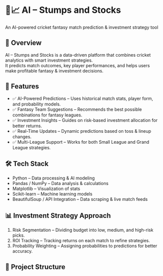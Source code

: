 # 🏏📈 AI – Stumps and Stocks  
An AI-powered cricket fantasy match prediction & investment strategy tool  

## 📌 Overview  
AI – Stumps and Stocks is a data-driven platform that combines cricket analytics with smart investment strategies.  
It predicts match outcomes, key player performances, and helps users make profitable fantasy & investment decisions.  

## 🚀 Features  
- ✅ AI-Powered Predictions – Uses historical match stats, player form, and probability models.  
- ✅ Fantasy Team Suggestions – Recommends the best possible combinations for fantasy leagues.  
- ✅ Investment Insights – Guides on risk-based investment allocation for better returns.  
- ✅ Real-Time Updates – Dynamic predictions based on toss & lineup changes.  
- ✅ Multi-League Support – Works for both Small League and Grand League strategies.  

## 🛠️ Tech Stack  
- Python – Data processing & AI modeling  
- Pandas / NumPy – Data analysis & calculations  
- Matplotlib – Visualization of stats  
- Scikit-learn – Machine learning models  
- BeautifulSoup / API Integration – Data scraping & live match feeds  

## 📊 Investment Strategy Approach  
1. Risk Segmentation – Dividing budget into low, medium, and high-risk picks.  
2. ROI Tracking – Tracking returns on each match to refine strategies.  
3. Probability Weighting – Assigning probabilities to predictions for better accuracy.  

## 📂 Project Structure
